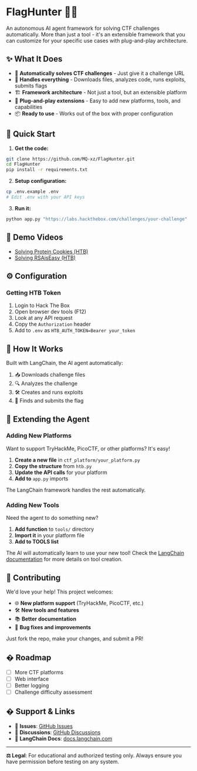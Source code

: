 # FlagHunter 🤖🚩

An autonomous AI agent framework for solving CTF challenges automatically. More than just a tool - it's an extensible framework that you can customize for your specific use cases with plug-and-play architecture.

## ✨ What It Does

- 🎯 **Automatically solves CTF challenges** - Just give it a challenge URL
- 🔧 **Handles everything** - Downloads files, analyzes code, runs exploits, submits flags
- 🏗️ **Framework architecture** - Not just a tool, but an extensible platform
- 🔌 **Plug-and-play extensions** - Easy to add new platforms, tools, and capabilities
- 📦 **Ready to use** - Works out of the box with proper configuration

## 🚀 Quick Start

1. **Get the code:**
```bash
git clone https://github.com/MQ-xz/FlagHunter.git
cd FlagHunter
pip install -r requirements.txt
```

2. **Setup configuration:**
```bash
cp .env.example .env
# Edit .env with your API keys
```

3. **Run it:**
```bash
python app.py "https://labs.hackthebox.com/challenges/your-challenge"
```

## 🎥 Demo Videos

- [Solving Protein Cookies (HTB)](https://youtu.be/wYipvYGVxlQ)
- [Solving RSAisEasy (HTB)](https://youtu.be/ccN4FukafU4)

## ⚙️ Configuration

### Getting HTB Token
1. Login to Hack The Box
2. Open browser dev tools (F12)
3. Look at any API request
4. Copy the `Authorization` header
5. Add to `.env` as `HTB_AUTH_TOKEN=Bearer your_token`

## 🤖 How It Works

Built with LangChain, the AI agent automatically:
1. 📥 Downloads challenge files
2. 🔍 Analyzes the challenge
3. 🛠️ Creates and runs exploits
4. 🚩 Finds and submits the flag

## 🔌 Extending the Agent

### Adding New Platforms

Want to support TryHackMe, PicoCTF, or other platforms? It's easy!

1. **Create a new file** in `ctf_platform/your_platform.py`
2. **Copy the structure** from `htb.py` 
3. **Update the API calls** for your platform
4. **Add to** `app.py` imports

The LangChain framework handles the rest automatically.

### Adding New Tools

Need the agent to do something new?

1. **Add function** to `tools/` directory
2. **Import it** in your platform file
3. **Add to TOOLS list**

The AI will automatically learn to use your new tool! Check the [LangChain documentation](https://docs.langchain.com/docs/modules/agents/tools/) for more details on tool creation.



## 🤝 Contributing

We'd love your help! This project welcomes:

- 🌐 **New platform support** (TryHackMe, PicoCTF, etc.)
- 🛠️ **New tools and features** 
- 📚 **Better documentation**
- 🐛 **Bug fixes and improvements**

Just fork the repo, make your changes, and submit a PR!

## � Roadmap

- [ ] More CTF platforms
- [ ] Web interface 
- [ ] Better logging
- [ ] Challenge difficulty assessment

## � Support & Links

- 🐛 **Issues**: [GitHub Issues](https://github.com/MQ-xz/FlagHunter/issues)
- 💬 **Discussions**: [GitHub Discussions](https://github.com/MQ-xz/FlagHunter/discussions)
- 📖 **LangChain Docs**: [docs.langchain.com](https://docs.langchain.com/)

---

**⚖️ Legal**: For educational and authorized testing only. Always ensure you have permission before testing on any system.